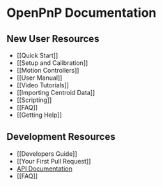 # OpenPnP Documentation

## New User Resources
* [[Quick Start]]
* [[Setup and Calibration]]
* [[Motion Controllers]]
* [[User Manual]]
* [[Video Tutorials]]
* [[Importing Centroid Data]]
* [[Scripting]]
* [[FAQ]]
* [[Getting Help]]

## Development Resources
* [[Developers Guide]]
* [[Your First Pull Request]]
* [API Documentation](http://openpnp.org/api)
* [[FAQ]]
